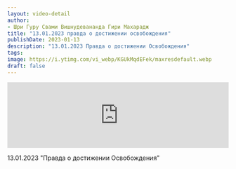 ```yaml
---
layout: video-detail
author:
- Шри Гуру Свами Вишнудевананда Гири Махарадж
title: "13.01.2023 правда о достижении освобождения"
publishDate: 2023-01-13
description: "13.01.2023 Правда о достижении Освобождения"
tags: 
image: https://i.ytimg.com/vi_webp/KGUkMqdEFek/maxresdefault.webp
draft: false
---
```


<iframe width="100%" src="https://www.youtube.com/embed/KGUkMqdEFek" frameborder="0" allowfullscreen=""></iframe> 

 13.01.2023 "Правда о достижении Освобождения"

  

 
